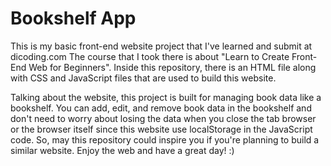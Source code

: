 # Bookshelf App
This is my basic front-end website project that I've learned and submit at dicoding.com
The course that I took there is about "Learn to Create Front-End Web for Beginners". 
Inside this repository, there is an HTML file along with CSS and JavaScript files that are used to build this website.

Talking about the website, this project is built for managing book data like a bookshelf. You can add, edit, and remove book data in the bookshelf and don't need to worry about losing the data when you close the tab browser or the browser itself since this website use localStorage in the JavaScript code. So, may this repository could inspire you if you're planning to build a similar website. Enjoy the web and have a great day! :)
